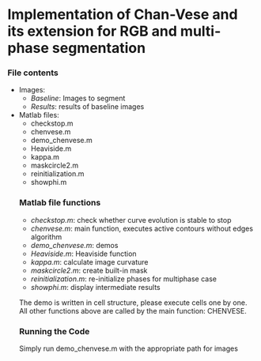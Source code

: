# Implementation of Chan-Vese and its extension for RGB and multi-phase segmentation  

### File contents  
<ul>
<li>Images:  
    <ul>
      <li><em>Baseline</em>: Images to segment </li> 
      <li><em>Results</em>: results of baseline images </li>
    </ul>
</li> 
<li>Matlab files:  
  <ul>
    <li>checkstop.m </li>
    <li>chenvese.m </li>
    <li>demo_chenvese.m </li> 
    <li>Heaviside.m </li>
    <li>kappa.m </li>
    <li>maskcircle2.m </li>  
    <li>reinitialization.m </li> 
    <li>showphi.m </li>
  </ul>
</li>


### Matlab file functions 
<ul>
 <li><em>checkstop.m</em>: check whether curve evolution is stable to stop </li>
 <li><em>chenvese.m</em>: main function, executes active contours without edges algorithm </li>
 <li><em>demo_chenvese.m</em>: demos </li>
 <li><em>Heaviside.m</em>: Heaviside function </li>
 <li><em>kappa.m</em>: calculate image curvature </li>
 <li><em>maskcircle2.m</em>: create built-in mask </li>
 <li><em>reinitialization.m</em>: re-initialize phases for multiphase case </li> 
 <li><em>showphi.m</em>: display intermediate results </li>
</ul>

The demo is written in cell structure, please execute cells one by one. All other functions above are called by the main function: CHENVESE.


### Running the Code

Simply run demo_chenvese.m with the appropriate path for images
